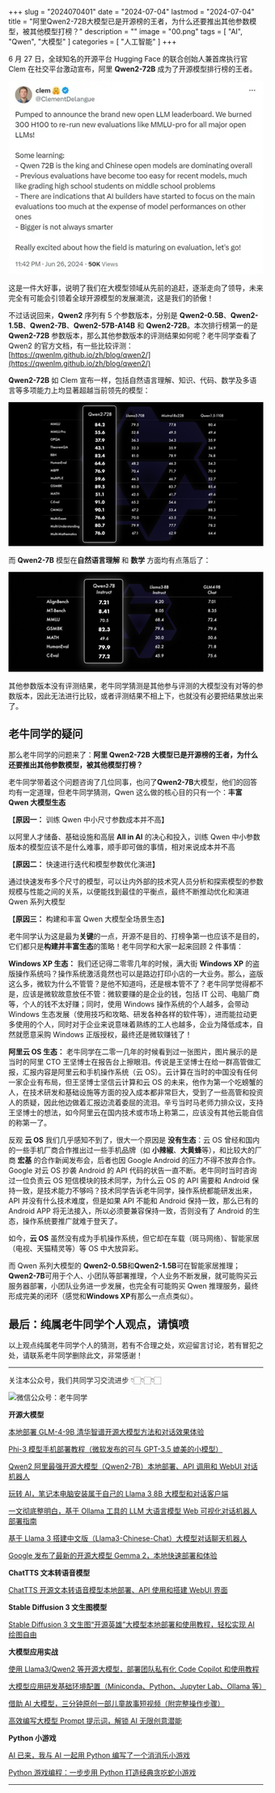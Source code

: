+++
slug = "2024070401"
date = "2024-07-04"
lastmod = "2024-07-04"
title = "阿里Qwen2-72B大模型已是开源榜的王者，为什么还要推出其他参数模型，被其他模型打榜？"
description = ""
image = "00.png"
tags = [ "AI", "Qwen", "大模型" ]
categories = [ "人工智能" ]
+++

6 月 27 日，全球知名的开源平台 Hugging Face 的联合创始人兼首席执行官 Clem 在社交平台激动宣布，阿里 **Qwen2-72B** 成为了开源模型排行榜的王者。

![Clem社交平台消息](01.png)

这是一件大好事，说明了我们在大模型领域从先前的追赶，逐渐走向了领导，未来完全有可能会引领着全球开源模型的发展潮流，这是我们的骄傲！

不过话说回来，**Qwen2** 序列有 5 个参数版本，分别是 **Qwen2-0.5B**、**Qwen2-1.5B**、**Qwen2-7B**、**Qwen2-57B-A14B** 和 **Qwen2-72B**。本次排行榜第一的是 **Qwen2-72B** 参数版本，那么其他参数版本的评测结果如何呢？老牛同学查看了 Qwen2 的官方文档，有一些比较评测：[https://qwenlm.github.io/zh/blog/qwen2/](https://qwenlm.github.io/zh/blog/qwen2/)

**Qwen2-72B** 如 Clem 宣布一样，包括自然语言理解、知识、代码、数学及多语言等多项能力上均显著超越当前领先的模型：

![Qwen2-72B评测结果](02.png)

而 **Qwen2-7B** 模型在**自然语言理解** 和 **数学** 方面均有点落后了：

![Qwen2-7B评测结果](03.png)

其他参数版本没有评测结果，老牛同学猜测是其他参与评测的大模型没有对等的参数版本，因此无法进行比较，或者评测结果不相上下，也就没有必要把结果放出来了。

## 老牛同学的疑问

那么老牛同学的问题来了：**阿里 Qwen2-72B 大模型已是开源榜的王者，为什么还要推出其他参数模型，被其他模型打榜？**

老牛同学带着这个问题咨询了几位同事，也问了**Qwen2-7B**大模型，他们的回答均有一定道理，但老牛同学猜测，Qwen 这么做的核心目的只有一个：**丰富 Qwen 大模型生态**

【**原因一：** 训练 Qwen 中小尺寸参数成本并不高】

以阿里人才储备、基础设施和高层 **All in AI** 的决心和投入，训练 Qwen 中小参数版本的模型应该不是什么难事，顺手即可做的事情，相对来说成本并不高

【**原因二：** 快速进行迭代和模型参数优化演进】

通过快速发布多个尺寸的模型，可以让内外部的技术究人员分析和探索模型的参数规模与性能之间的关系，以便能找到最佳的平衡点，最终不断推动优化和演进 Qwen 系列大模型

【**原因三：** 构建和丰富 Qwen 大模型全场景生态】

老牛同学认为这是最为**关键**的一点，开源不是目的、打榜争第一也应该不是目的，它们都只是**构建并丰富生态**的策略！老牛同学和大家一起来回顾 2 件事情：

**Windows XP 生态：** 我们还记得二零零几年的时候，满大街 **Windows XP** 的盗版操作系统吗？操作系统激活竟然也可以是路边打印小店的一大业务。那么，盗版这么多，微软为什么不管管？是他不知道吗，还是根本管不了？老牛同学觉得都不是，应该是微软故意放任不管：微软要赚的是企业的钱，包括 IT 公司、电脑厂商等，个人的钱不太好赚；同时，使用 Windows 操作系统的个人越多，会带动 Windows 生态发展（使用技巧和攻略、研发各种各样的软件等），进而能拉动更多使用的个人，同时对于企业来说意味着熟练的工人也越多，企业为降低成本，自然就愿意采购 Windows 正版授权，最终还是微软赚钱了！

**阿里云 OS 生态：** 老牛同学在二零一几年的时候看到过一张图片，图片展示的是当时的阿里 CTO 王坚博士在报告台上擦眼泪。传说是王坚博士在给一群高管做汇报，汇报内容是阿里云和手机操作系统（云 OS）。云计算在当时的中国没有任何一家企业有布局，但王坚博士坚信云计算和云 OS 的未来，他作为第一个吃螃蟹的人，在技术研发和基础设施等方面的投入成本都非常巨大，受到了一些高管和投资人的质疑，因此他边做着汇报边流着委屈的流泪。辛亏当时马老师力排众议，支持王坚博士的想法，如今阿里云在国内技术或市场上称第二，应该没有其他云能自信的称第一了。

反观 **云 OS** 我们几乎感知不到了，很大一个原因是 **没有生态**：云 OS 曾经和国内的一些手机厂商合作推出过一些手机品牌（如 **小辣椒**、**大黄蜂**等），和比较大的厂商 **宏基** 的合作新闻发布会，后者也因 Google Android 的压力不得不放弃合作。Google 对云 OS 抄袭 Android 的 API 代码的状告一直不断。老牛同时当时咨询过一位负责云 OS 短信模块的技术同学，为什么云 OS 的 API 需要和 Android 保持一致，是技术能力不够吗？技术同学告诉老牛同学，操作系统都能研发出来，API 并没有什么技术难度，但是如果 API 不能和 Android 保持一致，那么已有的 Android APP 将无法接入，所以必须要兼容保持一致，否则没有了 Android 的生态，操作系统要推广就难于登天了。

如今，**云 OS** 虽然没有成为手机操作系统，但它却在车载（斑马网络）、智能家居（电视、天猫精灵等）等 OS 中大放异彩。

而 Qwen 系列大模型的 **Qwen2-0.5B**和**Qwen2-1.5B**可在智能家居推理；**Qwen2-7B**可用于个人、小团队等部署推理，个人业务不断发展，就可能购买云服务器部署，小团队业务进一步发展，也完全有可能购买 Qwen 推理服务，最终形成完美的闭环（感觉和**Windows XP**有那么一点点类似）。

## 最后：纯属老牛同学个人观点，请慎喷

以上观点纯属老牛同学个人的猜测，若有不合理之处，欢迎留言讨论，若有冒犯之处，请联系老牛同学删除此文，非常感谢！

---

关注本公众号，我们共同学习交流进步 👇🏻👇🏻👇🏻

![微信公众号：老牛同学](https://ntopic.cn/WX-21.png)

**开源大模型**

[本地部署 GLM-4-9B 清华智谱开源大模型方法和对话效果体验](https://mp.weixin.qq.com/s/g7lDfnRRGdrHqN7WGMSkAg)

[Phi-3 模型手机部署教程（微软发布的可与 GPT-3.5 媲美的小模型）](https://mp.weixin.qq.com/s/bNxHM3B7HOLNvJtjwvt8iw)

[Qwen2 阿里最强开源大模型（Qwen2-7B）本地部署、API 调用和 WebUI 对话机器人](https://mp.weixin.qq.com/s/u_Uw88dpQRgbtfI4_1OOwQ)

[玩转 AI，笔记本电脑安装属于自己的 Llama 3 8B 大模型和对话客户端](https://mp.weixin.qq.com/s/MekCUJDhKzuUnoykkGoH2g)

[一文彻底整明白，基于 Ollama 工具的 LLM 大语言模型 Web 可视化对话机器人部署指南](https://mp.weixin.qq.com/s/2DVYO75h0o5EHN_K_GF4Eg)

[基于 Llama 3 搭建中文版（Llama3-Chinese-Chat）大模型对话聊天机器人](https://mp.weixin.qq.com/s/idcdIr8mMWDQ_iZU5r_UEQ)

[Google 发布了最新的开源大模型 Gemma 2，本地快速部署和体验](https://mp.weixin.qq.com/s/6C_YqZ2SQh0C1_631keVeg)

**ChatTTS 文本转语音模型**

[ChatTTS 开源文本转语音模型本地部署、API 使用和搭建 WebUI 界面](https://mp.weixin.qq.com/s/rL3vyJ_xEj7GGoKaxUh8_A)

**Stable Diffusion 3 文生图模型**

[Stable Diffusion 3 文生图“开源英雄”大模型本地部署和使用教程，轻松实现 AI 绘图自由](https://mp.weixin.qq.com/s/Sax4z2k8Dvn82h15jf51Hw)

**大模型应用实战**

[使用 Llama3/Qwen2 等开源大模型，部署团队私有化 Code Copilot 和使用教程](https://mp.weixin.qq.com/s/vt1EXVWtwm6ltZVYtB4-Tg)

[大模型应用研发基础环境配置（Miniconda、Python、Jupyter Lab、Ollama 等）](https://mp.weixin.qq.com/s/P_ufvz4MWVSqv_VM-rJp9w)

[借助 AI 大模型，三分钟原创一部儿童故事短视频（附完整操作步骤）](https://mp.weixin.qq.com/s/m_O2OSoXWLL0PJurLCdzng)

[高效编写大模型 Prompt 提示词，解锁 AI 无限创意潜能](https://mp.weixin.qq.com/s/gaLw3yP-oANvQyjRSkVjyw)

**Python 小游戏**

[AI 已来，我与 AI 一起用 Python 编写了一个消消乐小游戏](https://mp.weixin.qq.com/s/hv2tE-yot_H04HCezxQWXg)

[Python 游戏编程：一步步用 Python 打造经典贪吃蛇小游戏](https://mp.weixin.qq.com/s/tkTlt4rbFKQ73zudluPO1A)

---

